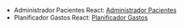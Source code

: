 - Administrador Pacientes React: [Administrador Pacientes](https://administrador-pacientes-cursoreact.netlify.app/)
- Planificador Gastos React: [Planificador Gastos](https://planificador-gastos-cursoreact.netlify.app/)